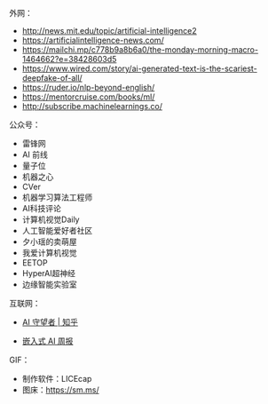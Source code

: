 外网：

- http://news.mit.edu/topic/artificial-intelligence2
- https://artificialintelligence-news.com/
- https://mailchi.mp/c778b9a8b6a0/the-monday-morning-macro-1464662?e=38428603d5
- https://www.wired.com/story/ai-generated-text-is-the-scariest-deepfake-of-all/
- https://ruder.io/nlp-beyond-english/
- https://mentorcruise.com/books/ml/
- http://subscribe.machinelearnings.co/

公众号：

- 雷锋网
- AI 前线
- 量子位
- 机器之心
- CVer
- 机器学习算法工程师
- AI科技评论
- 计算机视觉Daily
- 人工智能爱好者社区
- 夕小瑶的卖萌屋
- 我爱计算机视觉
- EETOP
- HyperAI超神经 
- 边缘智能实验室

互联网：

- [AI 守望者 | 知乎](https://www.zhihu.com/column/c_1342921772660961280)

- [嵌入式 AI 周报](https://github.com/ysh329/embedded-ai.bi-weekly)

GIF：

- 制作软件：LICEcap
- 图床：https://sm.ms/



